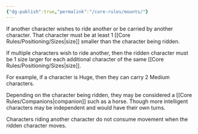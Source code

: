 ```yaml
---
{"dg-publish":true,"permalink":"/core-rules/mounts/"}
---
```


If another character wishes to ride another or be carried by another character. That character must be at least 1 [[Core Rules/Positioning/Sizes\|size]] smaller than the character being ridden.

If multiple characters wish to ride another, then the ridden character must be 1 size larger for each additional character of the same [[Core Rules/Positioning/Sizes\|size]].

For example, if a character is Huge, then they can carry 2 Medium characters.

Depending on the character being ridden, they may be considered a [[Core Rules/Companions\|companion]] such as a horse. Though more intelligent characters may be independent and would have their own turns.

Characters riding another character do not consume movement when the ridden character moves.